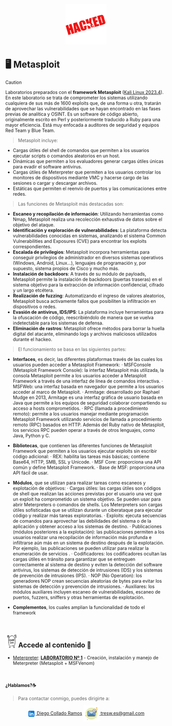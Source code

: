 <p align="center">
<picture>
  <source media="(prefers-color-scheme: dark)" srcset="hacked.png">
  <source media="(prefers-color-scheme: light)" srcset="hacked.png">
  <img alt="Hacking_Labs, más allá de la Ciberseguridad" src="hacked.png" width="25%">
</picture>
</p>

# :desktop_computer:	Metasploit 

> [!CAUTION]
> Laboratorios preparados con el <b>framework Metasploit</b> (<u>Kali Linux 2023.4</u>). En este laboratorio se trata de comprometer los sistemas utilizando cualquiera de sus más de 1600 exploits que, de una forma u otra, tratarán de aprovechar las vulnerabilidades que se hayan encontrado en las fases previas de analítica y OSINT.
Es un software de código abierto, originalmente escrito en Perl y posteriormente traducido a Ruby para una mayor eficiencia. Está muy enfocada a  auditores de seguridad y equipos Red Team y Blue Team.

> Metasploit incluye:
- Cargas útiles del shell de comandos que permiten a los usuarios ejecutar scripts o comandos aleatorios en un host.
- Dinámicas que permiten a los evaluadores generar cargas útiles únicas para evadir el software antivirus.
- Cargas útiles de Meterpreter que permiten a los usuarios controlar los monitores de dispositivos mediante VMC y hacerse cargo de las sesiones o cargar y descargar archivos.
- Estáticas que permiten el reenvío de puertos y las comunicaciones entre redes.

>Las funciones de Metasploit más destacadas son: 
  - <b>Escaneo y recopilación de información</b>: Utilizando herramientas como Nmap, Metasploit realiza una recolección exhaustiva de datos sobre el objetivo del ataque.
  - <b>Identificación y exploración de vulnerabilidades</b>: La plataforma detecta vulnerabilidades conocidas en sistemas, analizando el sistema Common Vulnerabilities and Exposures (CVE) para encontrar los exploits correspondientes.
  - <b>Escalada de privilegios</b>: Metasploit incorpora herramientas para conseguir privilegios de administrador en diversos sistemas operativos (Windows, Android, Linux...), lenguajes de programación y, por supuesto, sistema propios de Cisco y mucho más.
  - <b>Instalación de backdoors</b>: A través de su módulo de payloads, Metasploit permite la instalación de backdoors (puertas traseras) en el sistema objetivo para la extracción de información confidencial, cifrado y un largo etcétera.
  - <b>Realización de fuzzing</b>: Automatizando el ingreso de valores aleatorios, Metasploit busca activamente fallos que posibiliten la infiltración en dispositivos o redes.
  - <b>Evasión de antivirus, IDS/IPS</b>: La plataforma incluye herramientas para la ofuscación de código, reescribiéndolo de manera que se vuelva indetectable para los sistemas de defensa.
  - <b>Eliminación de rastros</b>: Metasploit ofrece métodos para borrar la huella digital del atacante, eliminando logs y archivos maliciosos utilizados durante el hackeo.

> El funcionamiento se basa en las siguientes partes:
- <b>Interfaces</b>, es decir, las diferentes plataformas través de las cuales los usuarios pueden acceder a Metasploit Framework:
  · MSFConsole (Metasploit Framework Console): la interfaz Metasploit más utilizada, la consola Metasploit permite a los usuarios acceder a Metasploit Framework a través de una interfaz de línea de comandos interactiva.
  · MSFWeb: una interfaz basada en navegador que permite a los usuarios acceder al marco de Metasploit.
  · Armitage: desarrollado por Raphael Mudge en 2013, Armitage es una interfaz gráfica de usuario basada en Java que permite a los equipos de seguridad colaborar compartiendo su acceso a hosts comprometidos. 
  · RPC (llamada a procedimiento remoto): permite a los usuarios manejar mediante programación Metasploit Framework utilizando servicios de llamada a procedimiento remoto (RPC) basados ​​en HTTP. Además del Ruby nativo de Metasploit, los servicios RPC pueden operar a través de otros lenguajes, como Java, Python y C.

- <b>Bibliotecas</b>, que contienen las diferentes funciones de Metasploit Framework que permiten a los usuarios ejecutar exploits sin escribir código adicional:
  · REX: habilita las tareas más básicas; contiene Base64, HTTP, SMB, SSL y Unicode.
  · MSF Core: proporciona una API común y define Metasploit Framework.
  · Base de MSF: proporciona una API fácil de usar.

- <b>Módulos</b>, que se utilizan para realizar tareas como escaneos y explotación de objetivos:
  · Cargas útiles: las cargas útiles son códigos de shell que realizan las acciones previstas por el usuario una vez que un exploit ha comprometido un sistema objetivo. Se pueden usar para abrir Meterpreters o comandos de shells. Los Meterpreters son cargas útiles sofisticadas que se utilizan durante un ciberataque para ejecutar código y realizar más tareas exploratorias.
  · Exploits: ejecuta secuencias de comandos para aprovechar las debilidades del sistema o de la aplicación y obtener acceso a los sistemas de destino.
  · Publicaciones (módulos posteriores a la explotación): las publicaciones permiten a los usuarios realizar una recopilación de información más profunda e infiltrarse aún más en un sistema de destino después de la explotación. Por ejemplo, las publicaciones se pueden utilizar para realizar la enumeración de servicios .
  · Codificadores: los codificadores ocultan las cargas útiles en tránsito para garantizar que se entreguen correctamente al sistema de destino y eviten la detección del software antivirus, los sistemas de detección de intrusiones (IDS) y los sistemas de prevención de intrusiones (IPS).
  · NOP (No Operation): los generadores NOP crean secuencias aleatorias de bytes para evitar los sistemas de detección y prevención de intrusiones.
  · Auxiliares: los módulos auxiliares incluyen escaneo de vulnerabilidades, escaneo de puertos, fuzzers, sniffers y otras herramientas de explotación.

- <b>Complementos</b>, los cuales amplian la funcionalidad de todo el framework

<br>

## <img alt="Hacking_Labs, más allá de la Ciberseguridad" src="/images/monstruo.png" width="8%">Accede al contenido  :floppy_disk:

- [Meterpreter](Meterpreter): <b><u>LABORATORIO Nº 1</u></b> - Creación, instalación y manejo de Meterpreter (Metasploit + MSFVenom)

<br>

#### ¿Hablamos?☕️
> Para contactar conmigo, puedes dirigirte a: 

<p align="center">
<a href="https://linkedin.com/in/3wdiegocollado/" target="blank"><img align="center" src="images/linkedin.png" alt="Diego Collado Ramos"/> Diego Collado Ramos</a>        <a href="mailto:tresw.es@gmail.com " target="blank"><img align="center" src="images/email.png" alt="LinkedIn Diego Collado Ramos"/> tresw.es@gmail.com</a>
</p>